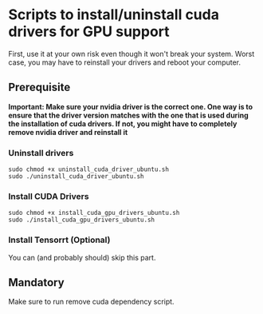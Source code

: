 # Scripts to install/uninstall cuda drivers for GPU support

First, use it at your own risk even though it won't break your system. Worst case, you may have to reinstall your drivers and reboot your computer.

## Prerequisite

**Important: Make sure your nvidia driver is the correct one. One way is to ensure that the driver version matches with the one that is used during the installation of cuda drivers.
If not, you might have to completely remove nvidia driver and reinstall it**

### Uninstall drivers

```
sudo chmod +x uninstall_cuda_driver_ubuntu.sh
sudo ./uninstall_cuda_driver_ubuntu.sh
```

### Install CUDA Drivers

```
sudo chmod +x install_cuda_gpu_drivers_ubuntu.sh
sudo ./install_cuda_gpu_drivers_ubuntu.sh
```

### Install Tensorrt (Optional)
You can (and probably should) skip this part.

## Mandatory
Make sure to run remove cuda dependency script.
